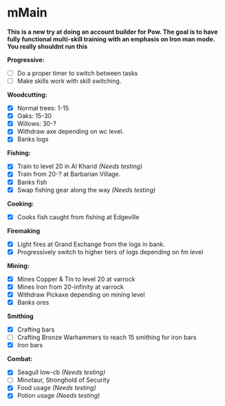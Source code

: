 # mMain
**This is a new try at doing an account builder for Pow. The goal is to have fully functional multi-skill training with an emphasis on Iron man mode.**
**You really shouldnt run this**

**Progressive:**
- [ ] Do a proper timer to switch between tasks
- [ ] Make skills work with skill switching.

**Woodcutting:**
- [X] Normal trees: 1-15
- [X] Oaks: 15-30
- [X] Willows: 30-?
- [X] Withdraw axe depending on wc level.
- [X] Banks logs

**Fishing:**
- [X] Train to level 20 in Al Kharid *(Needs testing)*
- [X] Train from 20-? at Barbarian Village.
- [X] Banks fish
- [X] Swap fishing gear along the way *(Needs testing)*

**Cooking:**
- [X] Cooks fish caught from fishing at Edgeville

**Firemaking**
- [X] Light fires at Grand Exchange from the logs in bank.
- [X] Progressively switch to higher tiers of logs depending on fm level

**Mining:**
- [X] Mines Copper & Tin to level 20 at varrock
- [X] Mines Iron from 20-infinity at varrock
- [X] Withdraw Pickaxe depending on mining level
- [X] Banks ores

**Smithing**
- [X] Crafting bars
- [ ] Crafting Bronze Warhammers to reach 15 smithing for iron bars
- [X] Iron bars

**Combat:**
- [X] Seagull low-cb *(Needs testing)*
- [ ] Minotaur, Stronghold of Security
- [X] Food usage *(Needs testing)*
- [X] Potion usage *(Needs testing)*